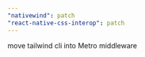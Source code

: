 ```yaml
---
"nativewind": patch
"react-native-css-interop": patch
---
```


move tailwind cli into Metro middleware
